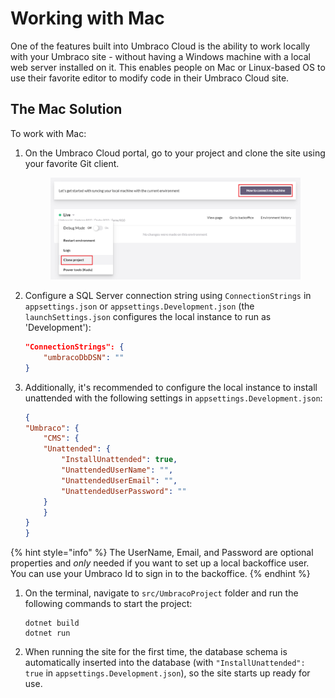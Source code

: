 # Working with Mac

One of the features built into Umbraco Cloud is the ability to work locally with your Umbraco site - without having a Windows machine with a local web server installed on it. This enables people on Mac or Linux-based OS to use their favorite editor to modify code in their Umbraco Cloud site.

## The Mac Solution

To work with Mac:

1.  On the Umbraco Cloud portal, go to your project and clone the site using your favorite Git client.

    <figure><img src="../.gitbook/assets/clone-project.png" alt=""><figcaption></figcaption></figure>
2.  Configure a SQL Server connection string using `ConnectionStrings` in `appsettings.json` or `appsettings.Development.json` (the `launchSettings.json` configures the local instance to run as 'Development'):

    ```json
    "ConnectionStrings": {
        "umbracoDbDSN": ""
    }
    ```
3.  Additionally, it's recommended to configure the local instance to install unattended with the following settings in `appsettings.Development.json`:

    ```json
    {
    "Umbraco": {
        "CMS": {
        "Unattended": {
            "InstallUnattended": true,
            "UnattendedUserName": "",
            "UnattendedUserEmail": "",
            "UnattendedUserPassword": ""
        }
        }
    }
    }
    ```

{% hint style="info" %}
The UserName, Email, and Password are optional properties and _only_ needed if you want to set up a local backoffice user. You can use your Umbraco Id to sign in to the backoffice.
{% endhint %}

1.  On the terminal, navigate to `src/UmbracoProject` folder and run the following commands to start the project:

    ```
    dotnet build
    dotnet run
    ```
2. When running the site for the first time, the database schema is automatically inserted into the database (with `"InstallUnattended": true` in `appsettings.Development.json`), so the site starts up ready for use.
